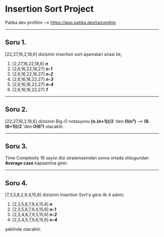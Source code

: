 # Insertion Sort Project

Patika dev profilim --> https://app.patika.dev/razumihin 

---

## Soru 1.

[22,27,16,2,18,6] dizisinin insertion sort aşamalari sirasi ile;

1. [2,27,16,22,18,6] ***n***
2. [2,6,16,22,18,27] ***n-1***
3. [2,6,16,22,18,27] ***n-2***
4. [2,6,16,18,22,27] ***n-3***
5. [2,6,16,18,22,27] ***n-4***
6. [2,6,16,18,22,27] ***1***

---

## Soru 2.

[22,27,16,2,18,6] dizisinin Big-O notasyonu **(n.(n+1))/2** 'den **O(n²)** --> **(6.(6+1))/2** 'den **O(6²)** olacaktir.

---

## Soru 3.

Time Complexity 18 sayisi dizi siralamasindan sonra ortada oldugundan **Average case** kapsamina girer.

---

## Soru 4.

[7,3,5,8,2,9,4,15,6] dizisinin Insertion Sort'a göre ilk 4 adimi;

1. [2,3,5,8,7,9,4,15,6] ***n***
2. [2,3,5,8,7,9,4,15,6] ***n-1***
3. [2,3,4,8,7,9,5,15,6] ***n-2***
4. [2,3,4,5,7,9,8,15,6] ***n-4***

şeklinde olacaktir.


